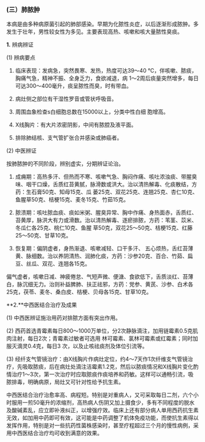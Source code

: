 ###   (三）肺脓肿  

本病是由多种病原菌引起的肺部感染。早期为化脓性炎症，以后逐渐形成脓肿。多发生于壮年，男性较女性为多见。主要表现高热、咳嗽和咳大量脓性臭痰。

  **1.** 辨病辨证  

  (1) 辨病要点

  1)  临床表现：发病急，突然畏寒、发热，热度可达39〜40 ℃，伴咳嗽、脓痰，胸痛气急，精神不振、全身乏力，食欲减退，病 1〜2周后痰量突然增多，每日可达300〜400毫升，痰呈脓性而臭，时有带血。

  2)  病灶侧之部位有干湿性罗音或管状呼吸音。

  3)  周围血象检查s白细胞总数在15000以上，分类中性白细 胞增高。 

  4)  X线胸片：有大片浓密阴影，中间有脓腔及液平面。

  5)  排除肺结核、支气管扩张合并感染或肺癌者。 

 (2)  中医辨证  

按肺脓肿的不同阶段，辨别虚实，分期辨证论治。

  1) 成痈期：高热多汗、但热而不寒、咳嗽气急、胸闷作痛、咳吐浓浊痰、带腥臭味、咽干口燥，舌质红苔黄腻，脉滑数或洪大。治以清热解毒、化痰散结，方药：生石膏50克、知母15克、瓜 蒌25克、双花25克、连翘25克、杏仁10克、鱼腥草50克、桔梗15克、麦冬15克、竹茹15克。 

 2) 脓溃期：咳吐脓血痰、痰如米粥、腥臭异常、胸中作痛、身热面赤，舌质红、苔黄厚，脉洪大有力或滑数。治以清热解毒、逐瘀排脓，方药：苇茎、苡米、冬瓜仁各25克、桃仁10克、鱼腥 草50克，双花25〜50克、桔梗15克、红藤25〜50克、甘草10克。  

3) 恢复期：偏阴虚者，身热渐退、咳嗽减轻、口干多汗、 五心烦热，舌红苔薄黄、脉细数。治以养阴清热、润肺化痰，方药：沙参20克、百合、竹茹、扁豆、丝瓜、双花、连翘各15克。 

 偏气虚者，咳嗽日减、神疲倦怠、气短声微、便溏、食欲低下，舌质淡红、苔薄白，脉沉细无力。治则补益脾肺、扶正祛邪，方药：党参、黄芪、沙参、白术各25克，茯苓、麦冬、桑白皮、桔梗、贝母各15克、甘草10克。            

**2.**中西医结合治疗及成果 

(1) 中西医辨证施治用药对排脓方面有突出作用。

(2) 西药首选青霉素每日800〜1000万单位，分2次静脉滴注，加用链霉素0.5克肌肉注射，每日2次；青霉素过敏者可选用 林可霉素、氯林可霉素或红霉素；同时加服灭滴灵0.4克，每日3 次，以及止咳祛痰剂及体位引流等。

(3) 经纤支气管镜治疗：由X线胸片作病灶定位，约4〜7天作1次纤维支气管镜治疗，先吸取脓痰，后在病灶处滴注洁霉素1.2克，然后以脓痰情况和X线胸片变化酌情治疗1〜3次，第一次治疗时应取脓痰作痰培养和药敏。这样可以通畅引流，吸脓排毒，明确病原，局灶又可针对性给予抗生素。  

中西医结合治疗治愈率高、病程短。特别是对重病人，又可采取每日二剂，六个小时服用一煎50毫升的浓缩剂，高热病人伤阴又加上摄食少，多有不同程度的脱水及酸碱紊乱，应立即补液纠正，以增强疗效。临床上还有部分病人单用西药抗生素无效，如加用中药即可有效，这可能是中药调整了机体免疫功能，而使抗生素得以发挥作用，特别是对一些抗药性菌株感染时，甚至疗程超过三个月的慢性病例，采用中西医结合治疗均可收到满意的效果。

